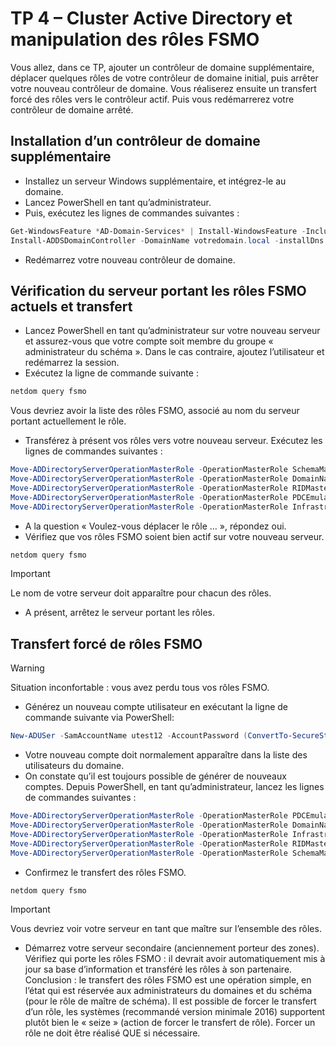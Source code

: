 # TP 4 – Cluster Active Directory et manipulation des rôles FSMO

Vous allez, dans ce TP, ajouter un contrôleur de domaine supplémentaire, déplacer quelques rôles de votre contrôleur de domaine initial, puis arrêter votre nouveau contrôleur de domaine.
Vous réaliserez ensuite un transfert forcé des rôles vers le contrôleur actif. Puis vous redémarrerez votre contrôleur de domaine arrêté.

## Installation d’un contrôleur de domaine supplémentaire

- Installez un serveur Windows supplémentaire, et intégrez-le au domaine.
- Lancez PowerShell en tant qu’administrateur.
- Puis, exécutez les lignes de commandes suivantes :

```powershell
Get-WindowsFeature *AD-Domain-Services* | Install-WindowsFeature -IncludeManagementTools
Install-ADDSDomainController -DomainName votredomain.local -installDns
```

- Redémarrez votre nouveau contrôleur de domaine.

## Vérification du serveur portant les rôles FSMO actuels et transfert

- Lancez PowerShell en tant qu’administrateur sur votre nouveau serveur et assurez-vous que votre compte soit membre du groupe « administrateur du schéma ». Dans le cas contraire, ajoutez l’utilisateur et redémarrez la session.
- Exécutez la ligne de commande suivante :

```powershell
netdom query fsmo
```
Vous devriez avoir la liste des rôles FSMO, associé au nom du serveur portant actuellement le rôle.

- Transférez à présent vos rôles vers votre nouveau serveur. Exécutez les lignes de commandes suivantes :
```powershell
Move-ADDirectoryServerOperationMasterRole -OperationMasterRole SchemaMaster -Identity $(hostname)
Move-ADDirectoryServerOperationMasterRole -OperationMasterRole DomainNamingMaster -Identity $(hostname)
Move-ADDirectoryServerOperationMasterRole -OperationMasterRole RIDMaster -Identity $(hostname)
Move-ADDirectoryServerOperationMasterRole -OperationMasterRole PDCEmulator -Identity $(hostname)
Move-ADDirectoryServerOperationMasterRole -OperationMasterRole InfrastructureMaster -Identity $(hostname)
```

- A la question « Voulez-vous déplacer le rôle … », répondez oui.
- Vérifiez que vos rôles FSMO soient bien actif sur votre nouveau serveur.
```powershell
netdom query fsmo
```
> [!IMPORTANT]  
> Le nom de votre serveur doit apparaître pour chacun des rôles.
 
- A présent, arrêtez le serveur portant les rôles.

## Transfert forcé de rôles FSMO

> [!WARNING]  
> Situation inconfortable : vous avez perdu tous vos rôles FSMO.

- Générez un nouveau compte utilisateur en exécutant la ligne de commande suivante via PowerShell:
```powershell
New-ADUSer -SamAccountName utest12 -AccountPassword (ConvertTo-SecureString -AsPlainText "SuperM0tDeP@sse2022!" -Force) -DisplayName "User Test" -Name "User Test" -Enabled:$true
```

- Votre nouveau compte doit normalement apparaître dans la liste des utilisateurs du domaine.
- On constate qu’il est toujours possible de générer de nouveaux comptes. Depuis PowerShell, en tant qu’administrateur, lancez les lignes de commandes suivantes :
```powershell
Move-ADDirectoryServerOperationMasterRole -OperationMasterRole PDCEmulator -Identity $(hostname) -Force -Confirm:$false
Move-ADDirectoryServerOperationMasterRole -OperationMasterRole DomainNamingMaster -Identity $(hostname) -Force -Confirm:$false
Move-ADDirectoryServerOperationMasterRole -OperationMasterRole InfrastructureMaster -Identity $(hostname) -Force -Confirm:$false
Move-ADDirectoryServerOperationMasterRole -OperationMasterRole RIDMaster -Identity $(hostname) -Force -Confirm:$false
Move-ADDirectoryServerOperationMasterRole -OperationMasterRole SchemaMaster -Identity $(hostname) -Force -Confirm:$false
```
- Confirmez le transfert des rôles FSMO.
```powershell
netdom query fsmo
```

> [!IMPORTANT]  
> Vous devriez voir votre serveur en tant que maître sur l’ensemble des rôles.

- Démarrez votre serveur secondaire (anciennement porteur des zones). Vérifiez qui porte les rôles FSMO : il devrait avoir automatiquement mis à jour sa base d’information et transféré les rôles à son partenaire.
Conclusion : le transfert des rôles FSMO est une opération simple, en l’état qui est réservée aux administrateurs du domaines et du schéma (pour le rôle de maître de schéma). Il est possible de forcer le transfert d’un rôle, les systèmes (recommandé version minimale 2016) supportent plutôt bien le « seize » (action de forcer le transfert de rôle). Forcer un rôle ne doit être réalisé QUE si nécessaire.

